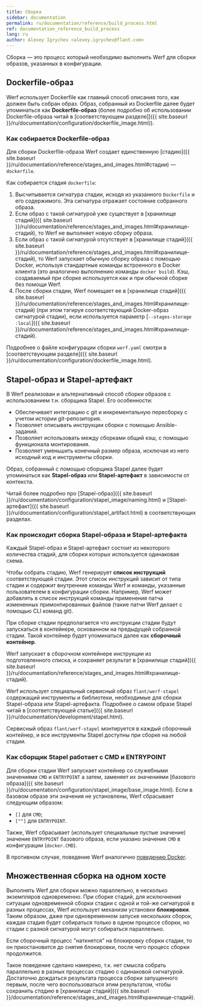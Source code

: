 ```yaml
---
title: Сборка
sidebar: documentation
permalink: ru/documentation/reference/build_process.html
ref: documentation_reference_build_process
lang: ru
author: Alexey Igrychev <alexey.igrychev@flant.com>
---
```


Сборка — это процесс который необходимо выполнить Werf для сборки образов, указанных в конфигурации.

## Dockerfile-образ

Werf использует Dockerfile как главный способ описания того, как должен быть собран образ. Образ, собранный из Dockerfile далее будет упоминаться как **Dockerfile-образ** (более подробно об использовании Dockerfile-образа читай в [соответствующем разделе]]({{ site.baseurl }}/ru/documentation/configuration/dockerfile_image.html)).

### Как собирается Dockerfile-образ

Для сборки Dockerfile-образа Werf создает единственную [стадию]({{ site.baseurl }}/ru/documentation/reference/stages_and_images.html#стадии) — `dockerfile`.

Как собирается стадия `dockerfile`:

 1. Высчитывается сигнатура стадии, исходя из указанного `Dockerfile` и его содержимого. Эта сигнатура отражает состояние собранного образа.
 2. Если образ с такой сигнатурой уже существует в [хранилище стадий]({{ site.baseurl }}/ru/documentation/reference/stages_and_images.html#хранилище-стадий), то Werf не выполняет новую сборку образа.
 3. Если образ с такой сигнатурой отсутствует в [хранилище стадий]({{ site.baseurl }}/ru/documentation/reference/stages_and_images.html#хранилище-стадий), то Werf запускает обычную сборку образа с помощью Docker, используя стандартные команды встроенного в Docker клиента (это аналогично выполнению команды `docker build`). Кэш, создаваемый при сборке используется как и при обычной сборке без помощи Werf.
 4. После сборки стадии, Werf помещает ее в [хранилище стадий]({{ site.baseurl }}/ru/documentation/reference/stages_and_images.html#хранилище-стадий) (при этом тэгируя соответствующий Docker-образ сигнатурой стадии), если используется параметр [`--stages-storage :local`]({{ site.baseurl }}/ru/documentation/reference/stages_and_images.html#хранилище-стадий).

Подробнее о файле конфигурации сборки `werf.yaml` смотри в [соответствующем разделе]({{ site.baseurl }}/ru/documentation/configuration/dockerfile_image.html).

## Stapel-образ и Stapel-артефакт

В Werf реализован и альтернативный способ сборки образов с использованием т.н. сборщика Stapel. Его особенности:

 * Обеспечивает интеграцию с git и инкрементальную пересборку с учетом истории git-репозитория.
 * Позволяет описывать инструкции сборки с помощью Ansible-заданий.
 * Позволяет использовать между сборками общий кэш, с помощью функционала монтирования.
 * Позволяет уменьшить конечный размер образа, исключая из него исходный код и инструменты сборки.

Образ, собранный с помощью сборщика Stapel далее будет упоминаться как **Stapel-образ** или **Stapel-артефакт** в зависимости от контекста.

Читай более подробно про [Stapel-образ]({{ site.baseurl }}/ru/documentation/configuration/stapel_image/naming.html) и [Stapel-артефакт]({{ site.baseurl }}/ru/documentation/configuration/stapel_artifact.html) в соответствующих разделах.

### Как происходит сборка Stapel-образа и Stapel-артефакта

Каждый Stapel-образ и Stapel-артефакт состоит из некоторого количества стадий, для сборки которых используется одинаковая схема.

Чтобы собрать стадию, Werf генерирует **список инструкций** соответствующей стадии. Этот список инструкций зависит от типа стадии и содержит внутренние команды Werf и команды, указанные пользователем в конфигурации сборки. Например, Werf может добавлять в список инструкций команды применения патча измененных примонтированных файлов (такие патчи Werf делает с помощью CLI команд git).

При сборке стадии предполагается что инструкции стадии будут запускаться в контейнере, основанном на предыдущей собранной стадии. Такой контейнер будет упоминаться далее как **сборочный контейнер**.

Werf запускает в сборочном контейнере инструкции из подготовленного списка, и сохраняет результат в [хранилище стадий]({{ site.baseurl }}/ru/documentation/reference/stages_and_images.html#хранилище-стадий).

Werf использует специальный сервисный образ `flant/werf-stapel` содержащий инструменты и библиотеки, необходимые для сборки Stapel-образа или Stapel-артефакта. Подробнее о самом образе Stapel читай в [соответствующей статье]({{ site.baseurl }}/ru/documentation/development/stapel.html).

Сервисный образ `flant/werf-stapel` монтируется в каждый сборочный контейнер, и все инструменты Stapel доступны при сборке на любой стадии.

### Как сборщик Stapel работает с CMD и ENTRYPOINT

Для сборки стадии Werf запускает контейнер со служебными значениями `CMD` и `ENTRYPOINT` а затем, заменяет их значениями [базового образа]({{ site.baseurl }}/ru/documentation/configuration/stapel_image/base_image.html). Если в базовом образе эти значения не установлены, Werf сбрасывает следующим образом:
* `[]` для `CMD`;  
* `[""]` для `ENTRYPOINT`.

Также, Werf сбрасывает (использует специальные пустые значение) значение `ENTRYPOINT` базового образа, если указано значение `CMD` в конфигурации (`docker.CMD`).

В противном случае, поведение Werf аналогично [поведению Docker](https://docs.docker.com/engine/reference/builder/#understand-how-cmd-and-entrypoint-interact).

## Множественная сборка на одном хосте

Выполнять Werf для сборки можно параллельно, в несколько экземпляров одновременно. При сборке стадий, для исключнения ситуации одновременной сборки стадии с одной и той-же сигнатурой в разных процессах, Werf использует механизм установки **блокировки**. Таким образом, даже при одновременном запуске нескольких сборок, каждая стадия будет собираться только в одном процессе сборки, но стадии с разной сигнатурой могут собираться параллельно.

Если сборочный процесс "наткнется" на блокировку сборки стадии, то он приостановится до снятия блокировки, после чего процесс сборки продолжится.

Такое поведение сделано намерено, т.к. нет смысла собрать параллельно в разных процессах стадию с одинаковой сигнатурой. Достаточно дождаться результата процесса сборки запущенного первым, после чего воспользоваться этим результатом, чтобы сохранить _стадию_ в [хранилище стадий]({{ site.baseurl }}/documentation/reference/stages_and_images.html#хранилище-стадий).

